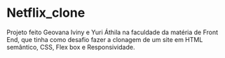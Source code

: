 # Netflix_clone
Projeto feito Geovana Iviny e Yuri Áthila na faculdade da matéria de Front End, que tinha como desafio fazer a clonagem de um site em HTML semântico, CSS, Flex box e Responsividade.
